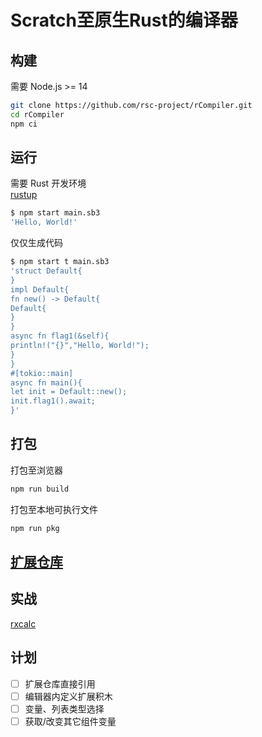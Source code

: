 # Scratch至原生Rust的编译器

## 构建
需要 Node.js >= 14
```sh
git clone https://github.com/rsc-project/rCompiler.git
cd rCompiler
npm ci
```

## 运行
需要 Rust 开发环境  
[rustup](https://rustup.rs/)
```sh
$ npm start main.sb3
'Hello, World!'
```
仅仅生成代码
```sh
$ npm start t main.sb3
'struct Default{
}
impl Default{
fn new() -> Default{
Default{
}
}
async fn flag1(&self){
println!("{}","Hello, World!");
}
}
#[tokio::main]
async fn main(){
let init = Default::new();
init.flag1().await;
}'
```

## 打包
打包至浏览器
```sh
npm run build
```
打包至本地可执行文件
```sh
npm run pkg
```

## [扩展仓库](https://0832.ink/Gallery)

## 实战
[rxcalc](https://crates.io/crates/rxcalc)

## 计划
- [ ] 扩展仓库直接引用
- [ ] 编辑器内定义扩展积木
- [ ] 变量、列表类型选择
- [ ] 获取/改变其它组件变量
